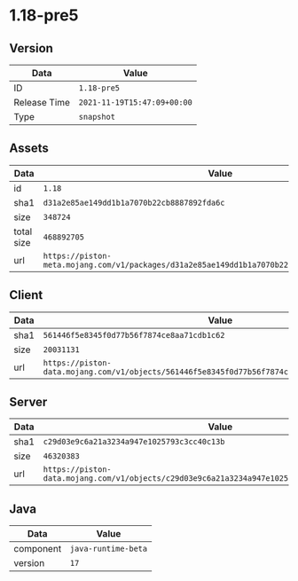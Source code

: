 # 1.18-pre5

## Version

|**Data**        | **Value**                 |
|----------------|-------------------------|
| ID   | ```1.18-pre5```   |
| Release Time   | ```2021-11-19T15:47:09+00:00```   |
| Type   | ```snapshot```   |

## Assets

|**Data**        | **Value**                 |
|----------------|-------------------------|
| id   | ```1.18```   |
| sha1   | ```d31a2e85ae149dd1b1a7070b22cb8887892fda6c```   |
| size   | ```348724```   |
| total size  | ```468892705```  |
| url       | ```https://piston-meta.mojang.com/v1/packages/d31a2e85ae149dd1b1a7070b22cb8887892fda6c/1.18.json``` |

## Client

|**Data**        | **Value**                 |
|----------------|-------------------------|
| sha1   | ```561446f5e8345f0d77b56f7874ce8aa71cdb1c62```   |
| size   | ```20031131```   |
| url       | ```https://piston-data.mojang.com/v1/objects/561446f5e8345f0d77b56f7874ce8aa71cdb1c62/client.jar``` |

## Server

|**Data**        | **Value**                 |
|----------------|-------------------------|
| sha1   | ```c29d03e9c6a21a3234a947e1025793c3cc40c13b```   |
| size   | ```46320383```   |
| url       | ```https://piston-data.mojang.com/v1/objects/c29d03e9c6a21a3234a947e1025793c3cc40c13b/server.jar``` |

## Java

|**Data**        | **Value**                 |
|----------------|-------------------------|
| component   | ```java-runtime-beta```   |
| version   | ```17```   |